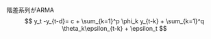 階差系列がARMA
$$
y_t -y_{t-d}= c + \sum_{k=1}^p \phi_k y_{t-k} + \sum_{k=1}^q \theta_k\epsilon_{t-k} + \epsilon_t
$$
